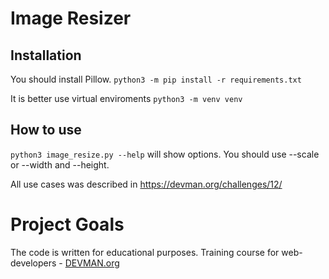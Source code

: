 # Image Resizer
## Installation
You should install Pillow.
```python3 -m pip install -r requirements.txt```

It is better use virtual enviroments
```python3 -m venv venv```
## How to use
```python3 image_resize.py --help```
will show options.
You should use --scale or --width and --height.

All use cases was described in 
https://devman.org/challenges/12/

# Project Goals

The code is written for educational purposes. Training course for web-developers - [DEVMAN.org](https://devman.org)
